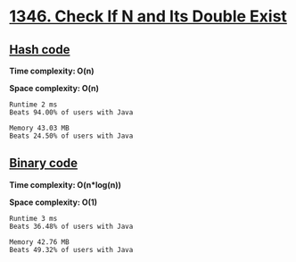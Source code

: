 # [1346. Check If N and Its Double Exist](https://leetcode.com/problems/check-if-n-and-its-double-exist/)

## [Hash code](https://github.com/alexengrig/leetcode/blob/main/src/main/java/dev/alexengrig/leetcode/_1346_check_if_n_and_its_double_exist/HashSolution.java)

**Time complexity: O(n)**

**Space complexity: O(n)**

```
Runtime 2 ms
Beats 94.00% of users with Java

Memory 43.03 MB
Beats 24.50% of users with Java
```

## [Binary code](https://github.com/alexengrig/leetcode/blob/main/src/main/java/dev/alexengrig/leetcode/_1346_check_if_n_and_its_double_exist/BinarySolution.java)

**Time complexity: O(n*log(n))**

**Space complexity: O(1)**

```
Runtime 3 ms
Beats 36.48% of users with Java

Memory 42.76 MB
Beats 49.32% of users with Java
```
